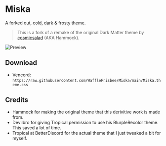 # Miska
A forked out, cold, dark & frosty theme.

>This is a fork of a remake of the original Dark Matter theme by [cosmicsalad](http://github.com/cosmicsalad/) (AKA Hammock).

![Preview](https://i.imgur.com/xSG96qa.png)

## Download
- Vencord: `https://raw.githubusercontent.com/WaffleFrisbee/Miska/main/Miska.theme.css`

## Credits
* Hammock for making the original theme that this derivitive work is made from.
* Devilbro for giving Tropical permission to use his BlurpleRecolor theme. This saved a lot of time.
* Tropical at BetterDiscord for the actual theme that I just tweaked a bit for myself.
